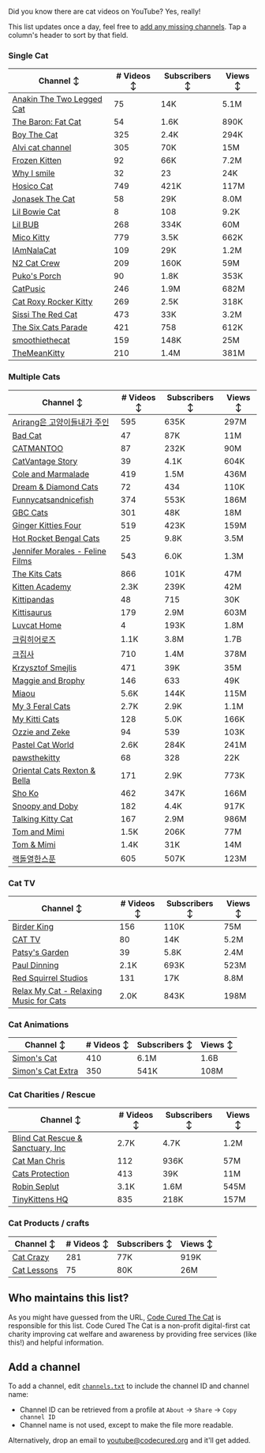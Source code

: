 Did you know there are cat videos on YouTube? Yes, really!

This list updates once a day, feel free to [add any missing channels](#add-a-channel). Tap a column's header to sort by that field.


### Single Cat

| Channel ↕ | # Videos ↕ | Subscribers ↕ | Views ↕ |
| --- | --- | --- | --- |
| [Anakin The Two Legged Cat](https://youtube.com/@anakintwolegs) | 75 | 14K | 5.1M |
| [The Baron: Fat Cat](https://youtube.com/@thebaronfatcat6603) | 54 | 1.6K | 890K |
| [Boy The Cat](https://youtube.com/@boythecat) | 325 | 2.4K | 294K |
| [Alvi cat channel](https://youtube.com/@alvicatchannel) | 305 | 70K | 15M |
| [Frozen Kitten](https://youtube.com/@frozenkitten) | 92 | 66K | 7.2M |
| [Why I smile](https://youtube.com/@whyismile) | 32 | 23 | 24K |
| [Hosico Cat](https://youtube.com/@hosico_cat) | 749 | 421K | 117M |
| [Jonasek The Cat](https://youtube.com/@jonasekthecat) | 58 | 29K | 8.0M |
| [Lil Bowie Cat](https://youtube.com/@lilbowiecat9121) | 8 | 108 | 9.2K |
| [Lil BUB](https://youtube.com/@lilbub) | 268 | 334K | 60M |
| [Mico Kitty](https://youtube.com/@micokitty) | 779 | 3.5K | 662K |
| [IAmNalaCat](https://youtube.com/@iamnalacat) | 109 | 29K | 1.2M |
| [N2 Cat Crew](https://youtube.com/@n2catcrew) | 209 | 160K | 59M |
| [Puko's Porch](https://youtube.com/@pukosporch) | 90 | 1.8K | 353K |
| [CatPusic](https://youtube.com/@catpusic) | 246 | 1.9M | 682M |
| [Cat Roxy Rocker Kitty](https://youtube.com/@rockerroxy) | 269 | 2.5K | 318K |
| [Sissi The Red Cat](https://youtube.com/@veterinarylife) | 473 | 33K | 3.2M |
| [The Six Cats Parade](https://youtube.com/@thesixcatsparade) | 421 | 758 | 612K |
| [smoothiethecat](https://youtube.com/@smoothiethecat) | 159 | 148K | 25M |
| [TheMeanKitty](https://youtube.com/@themeankitty) | 210 | 1.4M | 381M |

### Multiple Cats

| Channel ↕ | # Videos ↕ | Subscribers ↕ | Views ↕ |
| --- | --- | --- | --- |
| [Arirang은 고양이들내가 주인](https://youtube.com/@arirang3) | 595 | 635K | 297M |
| [Bad Cat](https://youtube.com/@badcattube) | 47 | 87K | 11M |
| [CATMANTOO](https://youtube.com/@catmantoo) | 87 | 232K | 90M |
| [CatVantage Story](https://youtube.com/@catvantagestory) | 39 | 4.1K | 604K |
| [Cole and Marmalade](https://youtube.com/@coleandmarmalade) | 419 | 1.5M | 436M |
| [Dream & Diamond Cats](https://youtube.com/@dreamdiamondcats) | 72 | 434 | 110K |
| [Funnycatsandnicefish](https://youtube.com/@funnycatsandnicefish) | 374 | 553K | 186M |
| [GBC Cats](https://youtube.com/@gbccats) | 301 | 48K | 18M |
| [Ginger Kitties Four](https://youtube.com/@gingerkittiesfour) | 519 | 423K | 159M |
| [Hot Rocket Bengal Cats](https://youtube.com/@hotrocketbengalcats) | 25 | 9.8K | 3.5M |
| [Jennifer Morales - Feline Films](https://youtube.com/@jennifermoralesfelinefilms) | 543 | 6.0K | 1.3M |
| [The Kits Cats](https://youtube.com/@drnworbskitscats) | 866 | 101K | 47M |
| [Kitten Academy](https://youtube.com/@kittenacademy) | 2.3K | 239K | 42M |
| [Kittipandas](https://youtube.com/@kittipandas) | 48 | 715 | 30K |
| [Kittisaurus](https://youtube.com/@kittisaurus) | 179 | 2.9M | 603M |
| [Luvcat Home](https://youtube.com/@claireluvcat) | 4 | 193K | 1.8M |
| [크림히어로즈](https://youtube.com/@creamheros) | 1.1K | 3.8M | 1.7B |
| [크집사](https://youtube.com/@claire_luvcat) | 710 | 1.4M | 378M |
| [Krzysztof Smejlis](https://youtube.com/@bobonikita) | 471 | 39K | 35M |
| [Maggie and Brophy](https://youtube.com/@maggieandbrophy1327) | 146 | 633 | 49K |
| [Miaou](https://youtube.com/@miaou-cat) | 5.6K | 144K | 115M |
| [My 3 Feral Cats](https://youtube.com/@my3feralcats) | 2.7K | 2.9K | 1.1M |
| [My Kitti Cats](https://youtube.com/@mykitticats) | 128 | 5.0K | 166K |
| [Ozzie and Zeke](https://youtube.com/@ozzieandzeke) | 94 | 539 | 103K |
| [Pastel Cat World](https://youtube.com/@pastelcatworld) | 2.6K | 284K | 241M |
| [pawsthekitty](https://youtube.com/@pawsthekitty) | 68 | 328 | 22K |
| [Oriental Cats Rexton & Bella](https://youtube.com/@rextonorientalcat) | 171 | 2.9K | 773K |
| [Sho Ko](https://youtube.com/@shortyandkodi) | 462 | 347K | 166M |
| [Snoopy and Doby](https://youtube.com/@snoopyanddoby) | 182 | 4.4K | 917K |
| [Talking Kitty Cat](https://youtube.com/@stevecash83) | 167 | 2.9M | 986M |
| [Tom and Mimi](https://youtube.com/@tomandmimi) | 1.5K | 206K | 77M |
| [Tom & Mimi](https://youtube.com/@tom_and_mimi) | 1.4K | 31K | 14M |
| [랙돌열한스푼](https://youtube.com/@unboxingragdolls) | 605 | 507K | 123M |

### Cat TV

| Channel ↕ | # Videos ↕ | Subscribers ↕ | Views ↕ |
| --- | --- | --- | --- |
| [Birder King](https://youtube.com/@birderking) | 156 | 110K | 75M |
| [CAT TV](https://youtube.com/@cattvgames) | 80 | 14K | 5.2M |
| [Patsy's Garden](https://youtube.com/@patsysgarden) | 39 | 5.8K | 2.4M |
| [Paul Dinning](https://youtube.com/@pauldinningwildlifeincornwall) | 2.1K | 693K | 523M |
| [Red Squirrel Studios](https://youtube.com/@redsquirrelstudios) | 131 | 17K | 8.8M |
| [Relax My Cat - Relaxing Music for Cats](https://youtube.com/@relaxmycat) | 2.0K | 843K | 198M |

### Cat Animations

| Channel ↕ | # Videos ↕ | Subscribers ↕ | Views ↕ |
| --- | --- | --- | --- |
| [Simon's Cat](https://youtube.com/@simonscat) | 410 | 6.1M | 1.6B |
| [Simon's Cat Extra](https://youtube.com/@simonscatextra) | 350 | 541K | 108M |

### Cat Charities / Rescue

| Channel ↕ | # Videos ↕ | Subscribers ↕ | Views ↕ |
| --- | --- | --- | --- |
| [Blind Cat Rescue & Sanctuary, Inc](https://youtube.com/@blindcatrescuesanctuary) | 2.7K | 4.7K | 1.2M |
| [Cat Man Chris](https://youtube.com/@catmanchrispoole) | 112 | 936K | 57M |
| [Cats Protection](https://youtube.com/@catsprotection) | 413 | 39K | 11M |
| [Robin Seplut](https://youtube.com/@robinseplut) | 3.1K | 1.6M | 545M |
| [TinyKittens HQ](https://youtube.com/@tinykittens) | 835 | 218K | 157M |

### Cat Products / crafts

| Channel ↕ | # Videos ↕ | Subscribers ↕ | Views ↕ |
| --- | --- | --- | --- |
| [Cat Crazy](https://youtube.com/@catcrazychannel) | 281 | 77K | 919K |
| [Cat Lessons](https://youtube.com/@catlessons) | 75 | 80K | 26M |


## Who maintains this list?

As you might have guessed from the URL, [Code Cured The Cat](https://codecured.org) is responsible for this list. Code Cured The Cat is a non-profit digital-first cat charity improving cat welfare and awareness by providing free services (like this!) and helpful information.

## Add a channel

To add a channel, edit [`channels.txt`](https://github.com/CodeCured/YouTubeIsForCats/blob/main/automation/channels.txt) to include the channel ID and channel name:
* Channel ID can be retrieved from a profile at `About` -> `Share` -> `Copy channel ID`
* Channel name is not used, except to make the file more readable.

Alternatively, drop an email to [youtube@codecured.org](mailto:youtube@codecured.org) and it'll get added.
